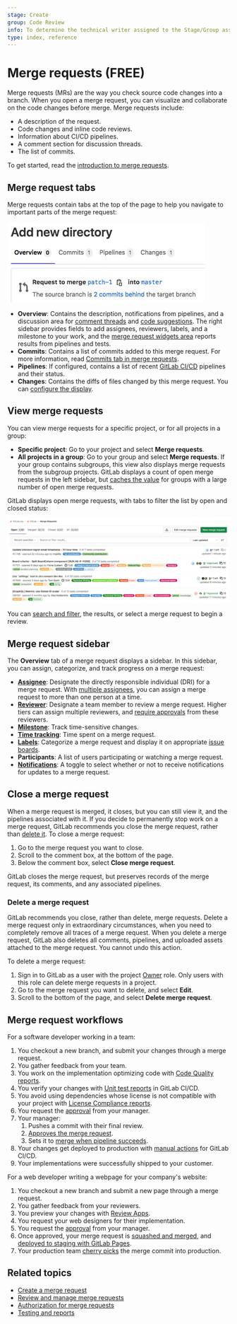 ```yaml
---
stage: Create
group: Code Review
info: To determine the technical writer assigned to the Stage/Group associated with this page, see https://about.gitlab.com/handbook/engineering/ux/technical-writing/#assignments
type: index, reference
---
```


# Merge requests **(FREE)**

Merge requests (MRs) are the way you check source code changes into a branch.
When you open a merge request, you can visualize and collaborate on the code changes before merge.
Merge requests include:

- A description of the request.
- Code changes and inline code reviews.
- Information about CI/CD pipelines.
- A comment section for discussion threads.
- The list of commits.

To get started, read the [introduction to merge requests](getting_started.md).

## Merge request tabs

Merge requests contain tabs at the top of the page to help you navigate to
important parts of the merge request:

![Merge request tab positions](img/merge_request_tab_position_v13_11.png)

- **Overview**: Contains the description, notifications from pipelines, and a
  discussion area for [comment threads](../../discussions/index.md#resolvable-comments-and-threads)
  and [code suggestions](reviews/suggestions.md). The right sidebar provides fields
  to add assignees, reviewers, labels, and a milestone to your work, and the
  [merge request widgets area](widgets.md) reports results from pipelines and tests.
- **Commits**: Contains a list of commits added to this merge request. For more
  information, read [Commits tab in merge requests](commits.md).
- **Pipelines**: If configured, contains a list of recent [GitLab CI/CD](../../../ci/README.md)
  pipelines and their status.
- **Changes**: Contains the diffs of files changed by this merge request. You can
  [configure the display](changes.md).

## View merge requests

You can view merge requests for a specific project, or for all projects in a group:

- **Specific project**: Go to your project and select **Merge requests**.
- **All projects in a group**: Go to your group and select **Merge requests**.
  If your group contains subgroups, this view also displays merge requests from the subgroup projects.
  GitLab displays a count of open merge requests in the left sidebar, but
  [caches the value](reviews/index.md#cached-merge-request-count) for groups with a large number of
  open merge requests.

GitLab displays open merge requests, with tabs to filter the list by open and closed status:

![Project merge requests list view](img/project_merge_requests_list_view_v13_5.png)

You can [search and filter](../../search/index.md#filtering-issue-and-merge-request-lists),
the results, or select a merge request to begin a review.

## Merge request sidebar

The **Overview** tab of a merge request displays a sidebar. In this sidebar, you
can assign, categorize, and track progress on a merge request:

- [**Assignee**](getting_started.md#assignee): Designate the directly responsible
  individual (DRI) for a merge request. With
  [multiple assignees](getting_started.md#multiple-assignees), you can assign a
  merge request to more than one person at a time.
- [**Reviewer**](reviews/index.md): Designate a team member to review a merge request.
  Higher tiers can assign multiple reviewers, and [require approvals](approvals/index.md)
  from these reviewers.
- [**Milestone**](../milestones/index.md): Track time-sensitive changes.
- [**Time tracking**](../time_tracking.md): Time spent on a merge request.
- [**Labels**](../labels.md): Categorize a merge request and display it on
  appropriate [issue boards](../issue_board.md).
- **Participants**: A list of users participating or watching a merge request.
- [**Notifications**](../../profile/notifications.md): A toggle to select whether
  or not to receive notifications for updates to a merge request.

## Close a merge request

When a merge request is merged, it closes, but you can still view it, and the
pipelines associated with it. If you decide to permanently stop work on a merge request,
GitLab recommends you close the merge request, rather than
[delete it](#delete-a-merge-request). To close a merge request:

1. Go to the merge request you want to close.
1. Scroll to the comment box, at the bottom of the page.
1. Below the comment box, select **Close merge request**.

GitLab closes the merge request, but preserves records of the merge request,
its comments, and any associated pipelines.

### Delete a merge request

GitLab recommends you close, rather than delete, merge requests. Delete a merge request
only in extraordinary circumstances, when you need to completely remove all traces of a
merge request. When you delete a merge request, GitLab also deletes all comments,
pipelines, and uploaded assets attached to the merge request. You cannot undo this action.

To delete a merge request:

1. Sign in to GitLab as a user with the project [Owner](../../permissions.md) role.
   Only users with this role can delete merge requests in a project.
1. Go to the merge request you want to delete, and select **Edit**.
1. Scroll to the bottom of the page, and select **Delete merge request**.

## Merge request workflows

For a software developer working in a team:

1. You checkout a new branch, and submit your changes through a merge request.
1. You gather feedback from your team.
1. You work on the implementation optimizing code with [Code Quality reports](code_quality.md).
1. You verify your changes with [Unit test reports](../../../ci/unit_test_reports.md) in GitLab CI/CD.
1. You avoid using dependencies whose license is not compatible with your project with [License Compliance reports](../../compliance/license_compliance/index.md).
1. You request the [approval](approvals/index.md) from your manager.
1. Your manager:
   1. Pushes a commit with their final review.
   1. [Approves the merge request](approvals/index.md).
   1. Sets it to [merge when pipeline succeeds](merge_when_pipeline_succeeds.md).
1. Your changes get deployed to production with [manual actions](../../../ci/yaml/README.md#whenmanual) for GitLab CI/CD.
1. Your implementations were successfully shipped to your customer.

For a web developer writing a webpage for your company's website:

1. You checkout a new branch and submit a new page through a merge request.
1. You gather feedback from your reviewers.
1. You preview your changes with [Review Apps](../../../ci/review_apps/index.md).
1. You request your web designers for their implementation.
1. You request the [approval](approvals/index.md) from your manager.
1. Once approved, your merge request is [squashed and merged](squash_and_merge.md), and [deployed to staging with GitLab Pages](https://about.gitlab.com/blog/2021/02/05/ci-deployment-and-environments/).
1. Your production team [cherry picks](cherry_pick_changes.md) the merge commit into production.

## Related topics

- [Create a merge request](creating_merge_requests.md)
- [Review and manage merge requests](reviews/index.md)
- [Authorization for merge requests](authorization_for_merge_requests.md)
- [Testing and reports](testing_and_reports_in_merge_requests.md)
